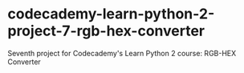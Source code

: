 # codecademy-learn-python-2-project-7-rgb-hex-converter
Seventh project for Codecademy's Learn Python 2 course: RGB-HEX Converter
